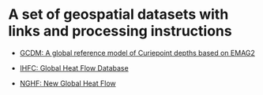 # A set of geospatial datasets with links and processing instructions

  * [GCDM: A global reference model of Curiepoint depths based on EMAG2](./GCDM)

  * [IHFC: Global Heat Flow Database](./IHFC)
  
  * [NGHF: New Global Heat Flow](./NGHF)
